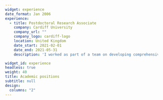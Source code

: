 ```yaml
---
widget: experience
date_format: Jan 2006
experience:
  - title: Postdoctoral Research Associate
    company: Cardiff University
    company_url: ""
    company_logo: cardiff-logo
    location: United Kingdom
    date_start: 2021-02-01
    date_end: 2021-05-31
    description: 'I worked as part of a team on developing comprehensive mathematical models of the airborne transmission of COVID-19 in indoor spaces. The project was in collaboration with the company Smart Separations Ltd. and funded by the Welsh Government. **Team:** Dr Katerina Kaouri (Cardiff University, Principal Investigator), Prof. Ian Griffiths (University of Oxford, Co-Investigator), Dr Aaron English (PDRA), Dr Alexander Pretty (PDRA), and Zechariah Lau.'

widget_id: experience
headless: true
weight: 40
title: Academic positions
subtitle: null
design:
  columns: "2"
---
```

